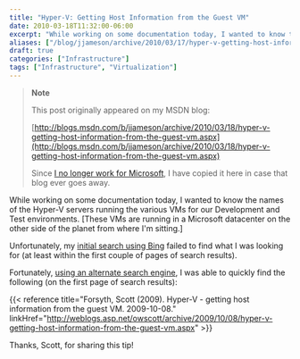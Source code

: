 ```yaml
---
title: "Hyper-V: Getting Host Information from the Guest VM"
date: 2010-03-18T11:32:00-06:00
excerpt: "While working on some documentation today, I wanted to know the names of the Hyper-V servers running the various VMs for our Development and Test environments. [These VMs are running in a Microsoft datacenter on the other side of the planet from where..."
aliases: ["/blog/jjameson/archive/2010/03/17/hyper-v-getting-host-information-from-the-guest-vm.aspx", "/blog/jjameson/archive/2010/03/18/hyper-v-getting-host-information-from-the-guest-vm.aspx"]
draft: true
categories: ["Infrastructure"]
tags: ["Infrastructure", "Virtualization"]
---
```


> **Note**
>
> This post originally appeared on my MSDN blog:
>
> [http://blogs.msdn.com/b/jjameson/archive/2010/03/18/hyper-v-getting-host-information-from-the-guest-vm.aspx](http://blogs.msdn.com/b/jjameson/archive/2010/03/18/hyper-v-getting-host-information-from-the-guest-vm.aspx)
>
> Since
> [I no longer work for Microsoft](/blog/jjameson/2011/09/02/last-day-with-microsoft), I have copied it here in case that
> blog ever goes away.

While working on some documentation today, I wanted to know the names of
the Hyper-V servers running the various VMs for our Development and Test environments.
[These VMs are running in a Microsoft datacenter on the other side of the planet
from where I'm sitting.]

Unfortunately, my
[initial search using Bing](http://www.bing.com/search?q=Hyper-V+guest+determine+host&sc=1-28&FORM=PORE) failed to find what I was looking for (at least
within the first couple of pages of search results).

Fortunately,
[using an alternate search engine](http://www.google.com/search?q=Hyper-V+guest+determine+host&hl=en), I was able to quickly find the following
(on the first page of search results):

{{< reference title="Forsyth, Scott (2009). Hyper-V - getting host information from the guest VM. 2009-10-08." linkHref="http://weblogs.asp.net/owscott/archive/2009/10/08/hyper-v-getting-host-information-from-the-guest-vm.aspx" >}}

Thanks, Scott, for sharing this tip!

